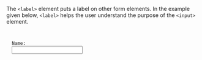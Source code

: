 The `<label>` element puts a label on other form elements. In the example given below, `<label>` helps the user understand the purpose of the `<input>` element.

<codeblock language="html" type="lesson">
<code>
<form>
  <label>Name:</label>
  <input>
</form>
</code>
</codeblock>